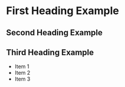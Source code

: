 # First Heading Example

## Second Heading Example

## Third Heading Example

* Item 1
* Item 2
* Item 3
